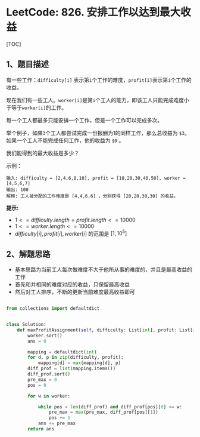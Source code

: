 # LeetCode: 826. 安排工作以达到最大收益

[TOC]

## 1、题目描述

有一些工作：`difficulty[i]` 表示第`i`个工作的难度，`profit[i]`表示第`i`个工作的收益。

现在我们有一些工人。`worker[i]`是第`i`个工人的能力，即该工人只能完成难度小于等于`worker[i]`的工作。

每一个工人都最多只能安排一个工作，但是一个工作可以完成多次。

举个例子，如果`3`个工人都尝试完成一份报酬为1的同样工作，那么总收益为 `$3`。如果一个工人不能完成任何工作，他的收益为 `$0` 。

我们能得到的最大收益是多少？

示例：

```
输入: difficulty = [2,4,6,8,10], profit = [10,20,30,40,50], worker = [4,5,6,7]
输出: 100 
解释: 工人被分配的工作难度是 [4,4,6,6] ，分别获得 [20,20,30,30] 的收益。
```

**提示:**

-   $1 <= difficulty.length = profit.length <= 10000$
-   $1 <= worker.length <= 10000$
-   $difficulty[i], profit[i], worker[i]$  的范围是 $[1, 10^5]$



## 2、解题思路

-   基本思路为当前工人每次做难度不大于他所从事的难度的，并且是最高收益的工作
-   首先和并相同的难度对应的收益，只保留最高收益
-   然后对工人排序，不断的更新当前难度最高收益即可



```python

from collections import defaultdict


class Solution:
    def maxProfitAssignment(self, difficulty: List[int], profit: List[int], worker: List[int]) -> int:
        worker.sort()
        ans = 0

        mapping = defaultdict(int)
        for d, p in zip(difficulty, profit):
            mapping[d] = max(mapping[d], p)
        diff_prof = list(mapping.items())
        diff_prof.sort()
        pre_max = 0
        pos = 0

        for w in worker:

            while pos < len(diff_prof) and diff_prof[pos][0] <= w:
                pre_max = max(pre_max, diff_prof[pos][1])
                pos += 1
            ans += pre_max
        return ans
```

